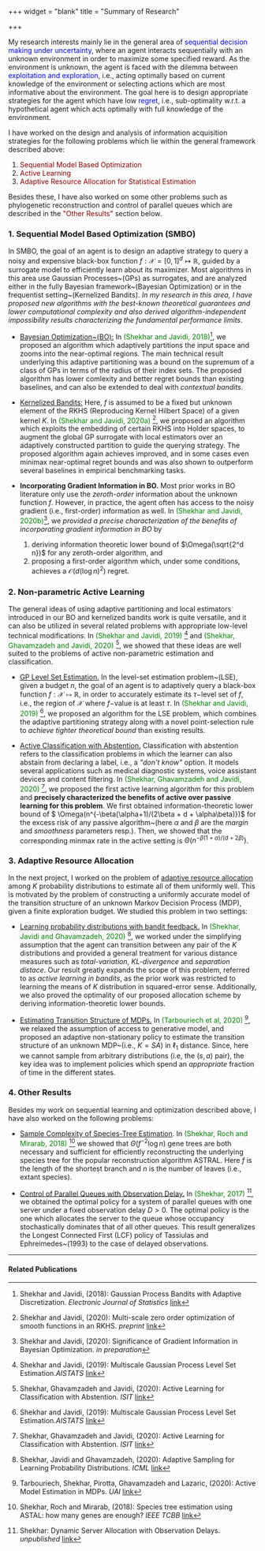 +++
widget = "blank"
title = "Summary of Research"

+++


My research interests mainly lie  in the general area of <span style="color:blue">sequential decision making under uncertainty</span>, where an agent interacts sequentially with an unknown environment in order to maximize some specified reward. As the environment is unknown, the agent is faced with the dilemma between <span style="color:blue"> exploitation and exploration</span>, i.e., acting optimally based on current knowledge of the environment or selecting actions which are most informative about the environment. The goal here is to design appropriate strategies for the agent which have low <span style="color:blue">regret</span>, i.e., sub-optimality w.r.t. a hypothetical agent which acts optimally with full knowledge of the environment.

I have worked on the design and analysis of information acquisition strategies for the following problems which lie within the general framework described above:
1. <span style="color:DarkRed"> Sequential Model Based Optimization</span>
2. <span style="color:DarkRed">Active Learning  </span>
3. <span style="color:DarkRed"> Adaptive Resource Allocation for Statistical Estimation</span>

Besides these, I have also worked on some other problems such as phylogenetic reconstruction and control of parallel queues which are described in the <span style="color:DarkRed"> "Other Results"</span> section below. 


### 1. Sequential Model Based Optimization (SMBO)
In SMBO, the goal of an agent is to design an adaptive strategy to query a noisy and expensive black-box function $f:\mathcal{X}=[0,1]^d\mapsto \mathbb{R}$,   guided by a surrogate model to efficiently learn about its maximizer. 
Most algorithms in this area use Gaussian Processes~(GPs) as surrogates, and  are analyzed either in the fully Bayesian framework~(Bayesian Optimization) or in the frequentist setting~(Kernelized Bandits).
_In my research in this area, I have proposed new algorithms with the best-known theoretical guarantees and lower computational complexity and also derived   algorithm-independent impossibility results characterizing the fundamental performance limits_. 
* [Bayesian Optimization~(BO):](/project/bayesian-optimization) In <span style="color:green">(Shekhar and Javidi, 2018)</span>[^sj2018], we proposed an algorithm which adaptively partitions the input space and zooms into the near-optimal regions.     The main technical result underlying this adaptive partitioning was a  bound on the supremum of a  class of GPs in terms of the radius of their index sets.
The proposed algorithm has lower comlexity and better regret bounds than existing baselines, and can also be extended to deal with _contextual bandits_.
    
* [Kernelized Bandits:](/project/rkhs-function-optimization) Here, $f$ is assumed to be a fixed but unknown element of the RKHS (Reproducing Kernel Hilbert Space) of a given kernel $K$. In <span style="color:green">(Shekhar and Javidi, 2020a)</span> [^sj2020a], we proposed an algorithm which  exploits the embedding of certain RKHS into Holder spaces, to  augment the global GP surrogate with local estimators over an adaptively constructed partition to guide the querying strategy.
The proposed algorithm again achieves improved, and in some cases even minimax near-optimal regret bounds and was also shown to outperform several baselines in empirical benchmarking tasks. 
    
    
* __Incorporating Gradient Information in BO.__
Most prior works  in BO literature only use the _zeroth-order_ information about the unknown function $f$. However, in practice, the agent often has access to the noisy gradient (i.e., first-order) information as well. 
In <span style="color:green">(Shekhar and Javidi, 2020b)</span>[^sj2020b], we  _provided a precise characterization of the  benefits of incorporating gradient information in BO_  by
    1. deriving information theoretic lower bound of $\Omega(\sqrt{2^d n})$ for any zeroth-order algorithm, and
    2. proposing a first-order algorithm which, under some conditions, achieves a $\mathcal{O}(d (\log n)^2 )$ regret.



### 2. Non-parametric Active Learning

The general ideas of using adaptive partitioning and local estimators introduced in our BO and kernelized bandits work is quite versatile, and it can also be utilized  in several related problems with appropriate low-level technical modifications. In <span style="color:green"> (Shekhar and Javidi, 2019) </span>[^sj2019] and 
<span style="color:green"> (Shekhar, Ghavamzadeh and Javidi, 2020) </span>[^sgj2020],    we showed that these ideas are  well suited to the problems of active non-parametric estimation and classification. 

* [GP Level Set Estimation.](/project/bayesian-optimization)
In the level-set estimation problem~(LSE), given a budget $n$, the goal of an agent is to adaptively query a black-box function $f:\mathcal{X}\mapsto \mathbb{R}$, in order to accurately estimate its 
$\tau-$level set of $f$, i.e., the region of $\mathcal{X}$ where $f-$value is at least $\tau$. 
In <span style="color:green"> (Shekhar and Javidi, 2019) </span>[^sj2019], we proposed an algorithm for the LSE problem, which combines the adaptive partitioning strategy  along with a novel point-selection rule  to _achieve tighter theoretical bound_ than existing results.

* [Active Classification with Abstention.](/project/active-learning-for-classification-with-abstention)
    Classification with abstention refers to the classification problems in which the learner can also abstain from declaring a label, i.e., a *"don't know"* option. It  models  several applications such as  medical diagnostic systems,  voice assistant devices and content filtering. In <span style="color:green"> (Shekhar, Ghavamzadeh and Javidi, 2020) </span>[^sgj2020], we proposed  the first active learning algorithm for this problem and __precisely characterized the benefits of active over passive learning   for this problem__. We first obtained information-theoretic lower bound of $ \Omega(n^{-\beta(\alpha+1)/(2\beta + d + \alpha\beta)})$ for the excess risk of any passive algorithm~(here $\alpha$ and $\beta$ are the _margin_ and _smoothness_ parameters resp.). Then, we showed that the corresponding minmax rate in the active setting is $\Theta\left( n^{-\beta(1+\alpha)/(d+2\beta)}\right)$.


### 3. Adaptive Resource Allocation

In the next project, I worked on the problem of [adaptive resource allocation](https://arxiv.org/abs/1412.6613) among $K$ probability distributions to estimate all of them uniformly well. 
This is motivated by the problem of constructing a uniformly accurate model of the transition structure of an unknown Markov Decision Process (MDP), given a finite exploration budget. 
We studied this problem in two settings:

* [Learning probability distributions with bandit feedback.](/project/adaptive-sampling-for-estimating-probability-distributions/)
In <span style="color:green"> (Shekhar, Javidi and Ghavamzadeh, 2020) </span>[^sjg2020], we worked under the simplifying assumption that the agent can transition between any pair of the $K$ distributions and provided a general treatment for various distance measures such as _total-variation_, _KL-divergence_ and _separation distace_.
Our result greatly expands the scope of this problem, referred to as _active learning in bandits_, as the prior work was restricted to learning the means of $K$ distribution in squared-error sense. 
Additionally, we also proved the optimality of our proposed allocation scheme by deriving information-theoretic lower bounds. 

*    [Estimating Transition Structure of MDPs.](/project/adaptive-sampling-for-estimating-probability-distributions/) In  <span style="color:green"> (Tarbouriech et al, 2020) </span>[^ts+2020], we relaxed the assumption of access to generative model, and proposed an adaptive non-stationary policy to estimate the transition structure of an unknown MDP~(i.e., $K= SA$) in $\ell_1$ distance. Since, here we cannot sample from arbitrary distributions (i.e, the $(s,a)$ pair), the key idea was to implement policies which spend an _appropriate_ fraction of time in the different states. 


### 4. Other Results
Besides my work on sequential learning and optimization described above, I have also worked on the following problems: 

* [Sample Complexity of Species-Tree Estimation](/project/sample-complexity-of-species-tree-estimation/). In <span style="color:green"> (Shekhar, Roch and Mirarab, 2018) </span> [^srm2018] we showed that $\Theta (f^{-2} \log n)$ gene trees are both necessary and sufficient for efficiently reconstructing the underlying species tree for the popular reconstruction algorithm ASTRAL. Here $f$ is the length of the shortest branch and $n$ is the number of leaves (i.e., extant species). 

* [Control of Parallel Queues with Observation Delay.](/Queues.pdf) In <span style="color:green"> (Shekhar, 2017) </span> [^S], we obtained the optimal policy for a system of parallel queues with one server under a fixed observation delay $D>0$. The optimal policy is the one which allocates the server to the queue whose occupancy stochastically dominates that of all other queues. This result generalizes the Longest Connected First (LCF) policy of Tassiulas and Ephreimedes~(1993) to the case of delayed observations. 




---
#### Related Publications
[^sj2018]: Shekhar and Javidi, (2018): Gaussian Process Bandits with Adaptive Discretization. _Electronic Journal of Statistics_ [link](https://projecteuclid.org/euclid.ejs/1543892564)
[^sj2020a]: Shekhar and Javidi, (2020): Multi-scale zero order optimization of smooth functions in an RKHS. _preprint_ [link](https://arxiv.org/abs/2005.04832)
[^sj2020b]: Shekhar and Javidi, (2020): Significance of Gradient Information in Bayesian Optimization. _in preparation_
[^sj2019]: Shekhar and Javidi, (2019): Multiscale Gaussian Process Level Set Estimation._AISTATS_ [link](https://arxiv.org/abs/1902.09682) 
[^sgj2020]: Shekhar, Ghavamzadeh and Javidi, (2020): Active Learning for Classification with Abstention. _ISIT_ [link](https://ieeexplore.ieee.org/abstract/document/9174242)
[^sjg2020]: Shekhar, Javidi and Ghavamzadeh, (2020): Adaptive Sampling for Learning Probability Distributions. _ICML_ [link](https://arxiv.org/abs/1910.12406)
[^ts+2020]: Tarbouriech, Shekhar, Pirotta, Ghavamzadeh and Lazaric, (2020): Active Model Estimation in MDPs. _UAI_ [link](https://arxiv.org/abs/2003.03297)
[^srm2018]: Shekhar, Roch and Mirarab, (2018): Species tree estimation using ASTAL: how many genes are enough? _IEEE TCBB_ [link](https://arxiv.org/abs/1704.06831)
[^S]: Shekhar: Dynamic Server Allocation with Observation Delays. _unpublished_ [link](/Queues.pdf)




